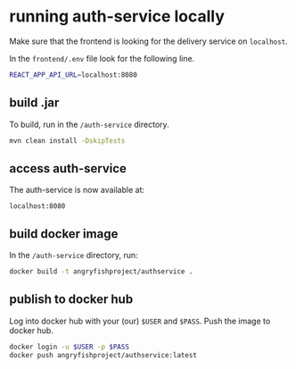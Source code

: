 # running auth-service locally
Make sure that the frontend is looking for the delivery service on `localhost`.

In the `frontend/.env` file look for the following line.
```bash
REACT_APP_API_URL=localhost:8080
```

## build .jar
To build, run in the `/auth-service` directory.
```bash
mvn clean install -DskipTests
```

## access auth-service
The auth-service is now available at:
```
localhost:8080
```

## build docker image
In the `/auth-service` directory, run:
```bash
docker build -t angryfishproject/authservice .
```

## publish to docker hub
Log into docker hub with your (our) `$USER` and `$PASS`. Push the image to docker hub.
```bash
docker login -u $USER -p $PASS
docker push angryfishproject/authservice:latest
```